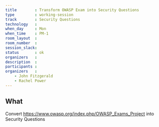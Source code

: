 ```yaml
---
title        : Transform OWASP Exam into Security Questions
type         : working-session
track        : Security Questions
technology   :
when_day     : Mon
when_time    : PM-1
room_layout  :
room_number  :
session_slack:
status       : ok
organizers   :
description  :
participants :
organizers   :
    - John Fitzgerald
    - Rachel Power
---
```



## What

Convert https://www.owasp.org/index.php/OWASP_Exams_Project into Security Questions
